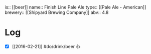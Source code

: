 is:: [[beer]]
name:: Finish Line Pale Ale
type:: [[Pale Ale - American]]
brewery:: [[Shipyard Brewing Company]]
abv:: 4.8

# Log
- [x] [[2016-02-21]] #do/drink/beer 👍
